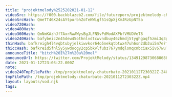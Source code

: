 ```yaml
---
title: "projektmelody%2525202021-01-12"
videoSrc: https://f000.backblazeb2.com/file/futureporn/projektmelody-chaturbate-2021-01-12.mp4
videoSrcHash: QmeTT46X24sAYtpurbhZoTeKWigf51sQpXjXmJRzUpNT5a
video720Hash: 
video480Hash: 
video360Hash: QmNmKAzhJf7AxrRwAWysBgJLFN5vPdModAXPbfVMUDVeT8
video240Hash: bafybeic2n45dew45othnlvdtcwvndbuy46zhmdj5tyghgaqf5zmi3q3ghu?filename=projektmelody-chaturbate-20210112T230322Z-240p.mp4
thinHash: bafkreigh4l4vqbtubyjelkiwvkor64o5nekqtbtwx47uh6sn2db3ui5m7e?filename=20210112T230322Z_thin.jpg
thiccHash: bafkreid5fnl5y5ywdocgy2cp5bkvlfubz767ymdqlomqxnbciax5iv67wu?filename=20210112T230322Z_thicc.jpg
announceTitle: "bitch%20I%27m%20a%20mel"
announceUrl: https://twitter.com/ProjektMelody/status/1349129873068068873
date: 2021-01-12T23:03:22.000Z
note: 
video240TmpFilePath: /tmp/projektmelody-chaturbate-20210112T230322Z-240p.mp4
tmpFilePath: /tmp/projektmelody-chaturbate-20210112T230322Z.mp4
layout: layouts/vod.njk
tags:
---
```


